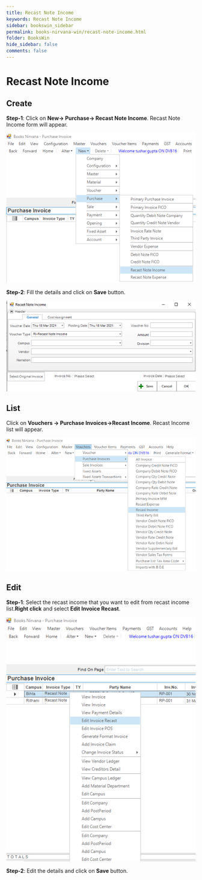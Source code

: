 ```yaml
---
title: Recast Note Income 
keywords: Recast Note Income 
sidebar: bookswin_sidebar
permalink: books-nirvana-win/recast-note-income.html
folder: BooksWin
hide_sidebar: false
comments: false
---
```


# Recast Note Income

## Create

**Step-1**: Click on **New-> Purchase-> Recast Note Income**. Recast Note Income form will appear.

![](/images/RecastNoteIncomeCreateSelectMenu.png)

**Step-2**: Fill the details and click on **Save** button. 

![](/images/RecastNoteIncomeCreateSelectForm.png)

## List

Click on **Vouchers -> Purchase Invoices->Recast Income**. Recast Income list will appear.

![](/images/RecastNoteIncomeList.png)

## Edit

**Step-1**: Select the recast income that you want to edit from recast income list.**Right click** and select **Edit Invoice Recast**.

![](/images/RecastNoteIncomeEdit.png)

**Step-2**: Edit the details and click on **Save** button.